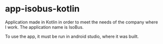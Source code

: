# app-isobus-kotlin
Application made in Kotlin in order to meet the needs of the company where I work. The application name is IsoBus.

To use the app, it must be run in android studio, where it was built.
